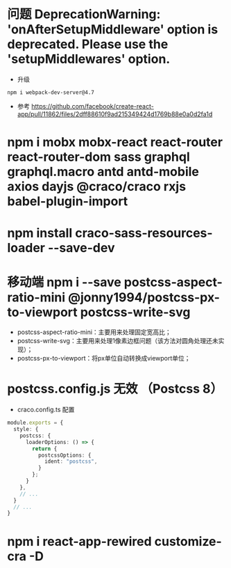 
# 问题 DeprecationWarning: 'onAfterSetupMiddleware' option is deprecated. Please use the 'setupMiddlewares' option.
* 升级 
```
npm i webpack-dev-server@4.7
```
* 参考 https://github.com/facebook/create-react-app/pull/11862/files/2dff88610f9ad215349424d1769b88e0a0d2fa1d

# npm i mobx mobx-react react-router react-router-dom sass graphql graphql.macro antd antd-mobile axios dayjs @craco/craco rxjs babel-plugin-import
# npm install craco-sass-resources-loader --save-dev

# 移动端 npm i --save postcss-aspect-ratio-mini @jonny1994/postcss-px-to-viewport postcss-write-svg
* postcss-aspect-ratio-mini：主要用来处理固定宽高比；
* postcss-write-svg：主要用来处理1像素边框问题（该方法对圆角处理还未实现）；
* postcss-px-to-viewport：将px单位自动转换成viewport单位；

# postcss.config.js 无效 （Postcss 8）
* craco.config.ts 配置
```ts
module.exports = {
  style: {
    postcss: {
      loaderOptions: () => {
        return {
          postcssOptions: {
            ident: "postcss",
          }
        };
      }
    },
    // ...
  }
  // ...
}
```


# npm i react-app-rewired customize-cra -D
